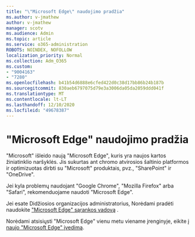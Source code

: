 ```yaml
---
title: "\"Microsoft Edge\" naudojimo pradžia"
ms.author: v-jmathew
author: v-jmathew
manager: scotv
ms.audience: Admin
ms.topic: article
ms.service: o365-administration
ROBOTS: NOINDEX, NOFOLLOW
localization_priority: Normal
ms.collection: Adm_O365
ms.custom:
- "9004163"
- "7280"
ms.openlocfilehash: b41b54d6888e6cfed422d0c38d17bb86b24b187b
ms.sourcegitcommit: 830aeb6797075d79e3a3006da05da2059ddd041f
ms.translationtype: MT
ms.contentlocale: lt-LT
ms.lasthandoff: 12/10/2020
ms.locfileid: "49678387"
---
```

# <a name="start-using-microsoft-edge"></a>"Microsoft Edge" naudojimo pradžia

"Microsoft" išleido naują "Microsoft Edge", kuris yra naujos kartos žiniatinklio naršyklės. Jis sukurtas ant chromo atvirosios šaltinio platformos ir optimizuotas dirbti su "Microsoft" produktais, pvz., "SharePoint" ir "OneDrive".

Jei kyla problemų naudojant "Google Chrome", "Mozilla Firefox" arba "Safari", rekomenduojame naudoti "Microsoft Edge".

Jei esate Didžiosios organizacijos administratorius, Norėdami pradėti naudokite ["Microsoft Edge" sąrankos vadovą](https://go.microsoft.com/fwlink/?linkid=2142423) .

Norėdami atsisiųsti "Microsoft Edge" vienu metu viename įrenginyje, eikite į [naujo "Microsoft Edge" įvedimą](https://go.microsoft.com/fwlink/?linkid=2141049).
